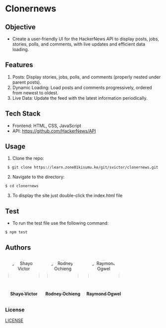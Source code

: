 # Clonernews

## Objective
* Create a user-friendly UI for the HackerNews API to display posts, jobs, stories, polls, and comments, with live updates and efficient data loading.

## Features
1.  Posts: Display stories, jobs, polls, and comments (properly nested under parent posts).
2. Dynamic Loading: Load posts and comments progressively, ordered from newest to oldest.
3. Live Data: Update the feed with the latest information periodically.


## Tech Stack
* Frontend: HTML, CSS, JavaScript 
* API: https://github.com/HackerNews/API

## Usage

1. Clone the repo:
 ```bash
  $ git clone https://learn.zone01kisumu.ke/git/svictor/clonernews.git
 ```

2. Navigate to the directory:

  ```bash
  $ cd clonernews
  ```

3. To display the site just double-click the index.html file 

## Test

* To run the test file use the following command:

```bash
$ npm test
```


## Authors
<div style="display: flex; justify-content: flex-start; margin: 0;">
    <div style="text-align: center; margin: 10px;">
        <a href="https://www.linkedin.com/in/shayo-victor-381370307?lipi=urn%3Ali%3Apage%3Ad_flagship3_profile_view_base_contact_details%3BtM4PTXbQRFml0XDk5FKlrA%3D%3D">
            <img src="https://learn.zone01kisumu.ke/git/avatars/4c262d87dda4f1dbcfac8ef82b1fd096?size=870" width="100" style="border-radius:50%;" alt="Shayo Victor"/>
            <br />
            <sub style="font-size:14px"><b>Shayo Victor</b></sub>
        </a>
    </div>
    <div style="text-align: center; margin: 10px;">
        <a href="https://www.linkedin.com/in/rodney-otieno?lipi=urn%3Ali%3Apage%3Ad_flagship3_profile_view_base_contact_details%3BKw20CdOhTduKqUGIxgvwCw%3D%3D">
            <img src="https://learn.zone01kisumu.ke/git/avatars/26d7e5268a96b56cc0931be26f049dd9?size=870" width="100" style="border-radius:50%;" alt="Rodney Ochieng"/>
            <br />
            <sub style="font-size:14px"><b>Rodney Ochieng</b></sub>
        </a>
    </div>
    <div style="text-align: center; margin: 10px;">
        <a href="https://www.linkedin.com/in/raymond-ogwel-86b18b310?lipi=urn%3Ali%3Apage%3Ad_flagship3_profile_view_base_contact_details%3BORUda4lrQj%2B3JUpSiSekUw%3D%3D">
            <img src="https://learn.zone01kisumu.ke/git/avatars/e0687449da479e5f8caa7b70585aa337?size=870" width="100" style="border-radius:50%;" alt="Raymond Ogwel"/>
            <br />
            <sub style="font-size:14px"><b>Raymond Ogwel</b></sub>
        </a>
    </div>
</div>

### License
[LICENSE](./LICENSE)

